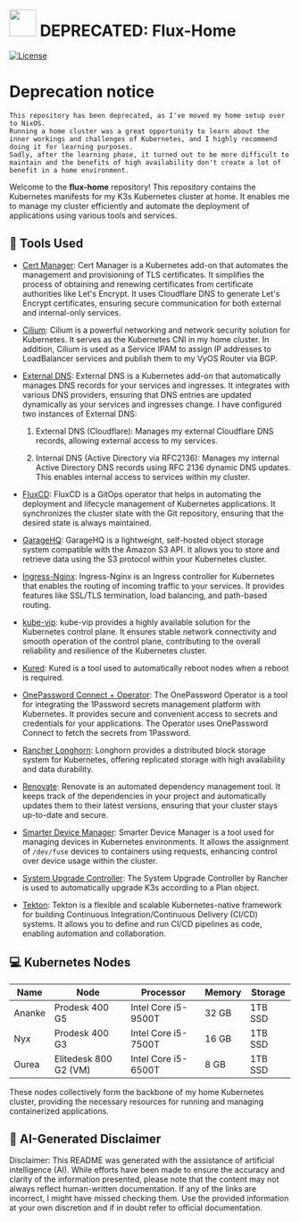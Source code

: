 # <img src="https://github.com/J0n4t4n/flux-home/assets/5023871/34af3d3f-8d8f-4a67-9c5e-6de8aa696916" width="48"> DEPRECATED: Flux-Home

[![License](https://img.shields.io/badge/license-MIT-blue.svg)](LICENSE)

# Deprecation notice

    This repository has been deprecated, as I've moved my home setup over to NixOS.
    Running a home cluster was a great opportunity to learn about the inner workings and challenges of Kubernetes, and I highly recommend doing it for learning purposes.
    Sadly, after the learning phase, it turned out to be more difficult to maintain and the benefits of high availability don't create a lot of benefit in a home environment.

Welcome to the **flux-home** repository! This repository contains the Kubernetes manifests for my K3s Kubernetes cluster at home. It enables me to manage my cluster efficiently and automate the deployment of applications using various tools and services.

## 🔧 Tools Used

- [Cert Manager](https://cert-manager.io/): Cert Manager is a Kubernetes add-on that automates the management and provisioning of TLS certificates. It simplifies the process of obtaining and renewing certificates from certificate authorities like Let's Encrypt. It uses Cloudflare DNS to generate Let's Encrypt certificates, ensuring secure communication for both external and internal-only services.

- [Cilium](https://cilium.io/): Cilium is a powerful networking and network security solution for Kubernetes. It serves as the Kubernetes CNI in my home cluster. In addition, Cilium is used as a Service IPAM to assign IP addresses to LoadBalancer services and publish them to my VyOS Router via BGP.

- [External DNS](https://github.com/kubernetes-sigs/external-dns): External DNS is a Kubernetes add-on that automatically manages DNS records for your services and ingresses. It integrates with various DNS providers, ensuring that DNS entries are updated dynamically as your services and ingresses change. I have configured two instances of External DNS:

  1. External DNS (Cloudflare): Manages my external Cloudflare DNS records, allowing external access to my services.

  2. Internal DNS (Active Directory via RFC2136): Manages my internal Active Directory DNS records using RFC 2136 dynamic DNS updates. This enables internal access to services within my cluster.

- [FluxCD](https://fluxcd.io/): FluxCD is a GitOps operator that helps in automating the deployment and lifecycle management of Kubernetes applications. It synchronizes the cluster state with the Git repository, ensuring that the desired state is always maintained.

- [GarageHQ](https://garagehq.deuxfleurs.fr/): GarageHQ is a lightweight, self-hosted object storage system compatible with the Amazon S3 API. It allows you to store and retrieve data using the S3 protocol within your Kubernetes cluster.

- [Ingress-Nginx](https://github.com/kubernetes/ingress-nginx): Ingress-Nginx is an Ingress controller for Kubernetes that enables the routing of incoming traffic to your services. It provides features like SSL/TLS termination, load balancing, and path-based routing.

- [kube-vip](https://kube-vip.io/): kube-vip provides a highly available solution for the Kubernetes control plane. It ensures stable network connectivity and smooth operation of the control plane, contributing to the overall reliability and resilience of the Kubernetes cluster.

- [Kured](https://kured.dev/): Kured is a tool used to automatically reboot nodes when a reboot is required.

- [OnePassword Connect + Operator](https://github.com/1Password/onepassword-operator): The OnePassword Operator is a tool for integrating the 1Password secrets management platform with Kubernetes. It provides secure and convenient access to secrets and credentials for your applications. The Operator uses OnePassword Connect to fetch the secrets from 1Password.

- [Rancher Longhorn](https://longhorn.io/): Longhorn provides a distributed block storage system for Kubernetes, offering replicated storage with high availability and data durability.

- [Renovate](https://www.mend.io/renovate/): Renovate is an automated dependency management tool. It keeps track of the dependencies in your project and automatically updates them to their latest versions, ensuring that your cluster stays up-to-date and secure.

- [Smarter Device Manager](https://gitlab.com/arm-research/smarter/smarter-device-manager): Smarter Device Manager is a tool used for managing devices in Kubernetes environments. It allows the assignment of `/dev/fuse` devices to containers using requests, enhancing control over device usage within the cluster.

- [System Upgrade Controller](https://github.com/rancher/system-upgrade-controller): The System Upgrade Controller by Rancher is used to automatically upgrade K3s according to a Plan object.

- [Tekton](https://tekton.dev/): Tekton is a flexible and scalable Kubernetes-native framework for building Continuous Integration/Continuous Delivery (CI/CD) systems. It allows you to define and run CI/CD pipelines as code, enabling automation and collaboration.

## 💻 Kubernetes Nodes

| Name   | Node                  | Processor           | Memory | Storage |
|--------|-----------------------|---------------------|--------|---------|
| Ananke | Prodesk 400 G5        | Intel Core i5-9500T | 32 GB  | 1TB SSD |
| Nyx    | Prodesk 400 G3        | Intel Core i5-7500T | 16 GB  | 1TB SSD |
| Ourea  | Elitedesk 800 G2 (VM) | Intel Core i5-6500T | 8 GB   | 1TB SSD |

These nodes collectively form the backbone of my home Kubernetes cluster, providing the necessary resources for running and managing containerized applications.

## 🤖 AI-Generated Disclaimer

Disclaimer: This README was generated with the assistance of artificial intelligence (AI). While efforts have been made to ensure the accuracy and clarity of the information presented, please note that the content may not always reflect human-written documentation.
If any of the links are incorrect, I might have missed checking them.
Use the provided information at your own discretion and if in doubt refer to official documentation.
